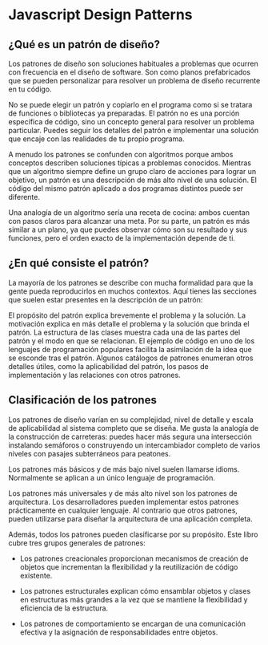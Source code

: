 # Javascript Design Patterns

## ¿Qué es un patrón de diseño?
Los patrones de diseño son soluciones habituales a problemas que ocurren con frecuencia en el diseño de software. Son como planos prefabricados que se pueden personalizar para resolver un problema de diseño recurrente en tu código.

No se puede elegir un patrón y copiarlo en el programa como si se tratara de funciones o bibliotecas ya preparadas. El patrón no es una porción específica de código, sino un concepto general para resolver un problema particular. Puedes seguir los detalles del patrón e implementar una solución que encaje con las realidades de tu propio programa.

A menudo los patrones se confunden con algoritmos porque ambos conceptos describen soluciones típicas a problemas conocidos. Mientras que un algoritmo siempre define un grupo claro de acciones para lograr un objetivo, un patrón es una descripción de más alto nivel de una solución. El código del mismo patrón aplicado a dos programas distintos puede ser diferente.

Una analogía de un algoritmo sería una receta de cocina: ambos cuentan con pasos claros para alcanzar una meta. Por su parte, un patrón es más similar a un plano, ya que puedes observar cómo son su resultado y sus funciones, pero el orden exacto de la implementación depende de ti.

## ¿En qué consiste el patrón?
La mayoría de los patrones se describe con mucha formalidad para que la gente pueda reproducirlos en muchos contextos. Aquí tienes las secciones que suelen estar presentes en la descripción de un patrón:

El propósito del patrón explica brevemente el problema y la solución.
La motivación explica en más detalle el problema y la solución que brinda el patrón.
La estructura de las clases muestra cada una de las partes del patrón y el modo en que se relacionan.
El ejemplo de código en uno de los lenguajes de programación populares facilita la asimilación de la idea que se esconde tras el patrón.
Algunos catálogos de patrones enumeran otros detalles útiles, como la aplicabilidad del patrón, los pasos de implementación y las relaciones con otros patrones.

## Clasificación de los patrones
Los patrones de diseño varían en su complejidad, nivel de detalle y escala de aplicabilidad al sistema completo que se diseña. Me gusta la analogía de la construcción de carreteras: puedes hacer más segura una intersección instalando semáforos o construyendo un intercambiador completo de varios niveles con pasajes subterráneos para peatones.

Los patrones más básicos y de más bajo nivel suelen llamarse idioms. Normalmente se aplican a un único lenguaje de programación.

Los patrones más universales y de más alto nivel son los patrones de arquitectura. Los desarrolladores pueden implementar estos patrones prácticamente en cualquier lenguaje. Al contrario que otros patrones, pueden utilizarse para diseñar la arquitectura de una aplicación completa.

Además, todos los patrones pueden clasificarse por su propósito. Este libro cubre tres grupos generales de patrones:

* Los patrones creacionales proporcionan mecanismos de creación de objetos que incrementan la flexibilidad y la reutilización de código existente.

* Los patrones estructurales explican cómo ensamblar objetos y clases en estructuras más grandes a la vez que se mantiene la flexibilidad y eficiencia de la estructura.

* Los patrones de comportamiento se encargan de una comunicación efectiva y la asignación de responsabilidades entre objetos.

